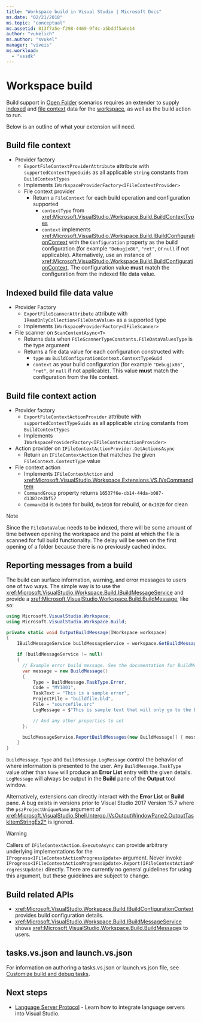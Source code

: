 ```yaml
---
title: "Workspace build in Visual Studio | Microsoft Docs"
ms.date: "02/21/2018"
ms.topic: "conceptual"
ms.assetid: 813f7a5e-f298-4469-9f4c-a5bddf5a6e14
author: "vukelich"
ms.author: "svukel"
manager: "viveis"
ms.workload:
  - "vssdk"
---
```

# Workspace build

Build support in [Open Folder](../ide/develop-code-in-visual-studio-without-projects-or-solutions.md) scenarios requires an extender to supply [indexed](workspace-indexing.md) and [file context](workspace-file-contexts.md) data for the [workspace](workspaces.md), as well as the build action to run.

Below is an outline of what your extension will need.

## Build file context

- Provider factory
  - `ExportFileContextProviderAttribute` attribute with `supportedContextTypeGuids` as all applicable `string` constants from `BuildContextTypes`
  - Implements `IWorkspaceProviderFactory<IFileContextProvider>`
  - File context provider
    - Return a `FileContext` for each build operation and configuration supported
      - `contextType` from <xref:Microsoft.VisualStudio.Workspace.Build.BuildContextTypes>
      - `context` implements <xref:Microsoft.VisualStudio.Workspace.Build.IBuildConfigurationContext> with the `Configuration` property as the build configuration (for example `"Debug|x86"`, `"ret"`, or `null` if not applicable). Alternatively, use an instance of <xref:Microsoft.VisualStudio.Workspace.Build.BuildConfigurationContext>. The configuration value **must** match the configuration from the indexed file data value.

## Indexed build file data value

- Provider Factory
  - `ExportFileScannerAttribute` attribute with `IReadOnlyCollection<FileDataValue>` as a supported type
  - Implements `IWorkspaceProviderFactory<IFileScanner>`
- File scanner on `ScanContentAsync<T>`
  - Returns data when `FileScannerTypeConstants.FileDataValuesType` is the type argument
  - Returns a file data value for each configuration constructed with:
    - `type` as `BuildConfigurationContext.ContextTypeGuid`
    - `context` as your build configuration (for example `"Debug|x86"`, `"ret"`, or `null` if not applicable). This value **must** match the configuration from the file context.

## Build file context action

- Provider factory
  - `ExportFileContextActionProvider` attribute with `supportedContextTypeGuids` as all applicable `string` constants from `BuildContextTypes`
  - Implements `IWorkspaceProviderFactory<IFileContextActionProvider>`
- Action provider on `IFileContextActionProvider.GetActionsAsync`
  - Return an `IFileContextAction` that matches the given `FileContext.ContextType` value
- File context action
  - Implements `IFileContextAction` and <xref:Microsoft.VisualStudio.Workspace.Extensions.VS.IVsCommandItem>
  - `CommandGroup` property returns `16537f6e-cb14-44da-b087-d1387ce3bf57`
  - `CommandId` is `0x1000` for build, `0x1010` for rebuild, or `0x1020` for clean

>[!NOTE]
>Since the `FileDataValue` needs to be indexed, there will be some amount of time between opening the workspace and the point at which the file is scanned for full build functionality. The delay will be seen on the first opening of a folder because there is no previously cached index.

## Reporting messages from a build

The build can surface information, warning, and error messages to users one of two ways. The simple way is to use the <xref:Microsoft.VisualStudio.Workspace.Build.IBuildMessageService> and provide a <xref:Microsoft.VisualStudio.Workspace.Build.BuildMessage>, like so:

```csharp
using Microsoft.VisualStudio.Workspace;
using Microsoft.VisualStudio.Workspace.Build;

private static void OutputBuildMessage(IWorkspace workspace)
{
    IBuildMessageService buildMessageService = workspace.GetBuildMessageService();

    if (buildMessageService != null)
    {
      // Example error build message. See the documentation for BuildMessage for more information.
      var message = new BuildMessage()
      {
          Type = BuildMessage.TaskType.Error,
          Code = "MY1001",
          TaskText = "This is a sample error",
          ProjectFile = "buildfile.bld",
          File = "sourcefile.src"
          LogMessage = $"This is sample text that will only go to the Build output window pane.\n"

          // And any other properties to set
      };

      buildMessageService.ReportBuildMessages(new BuildMessage[] { message });
    }
}
```

`BuildMessage.Type` and `BuildMessage.LogMessage` control the behavior of where information is presented to the user. Any `BuildMessage.TaskType` value other than `None` will produce an **Error List** entry with the given details. `LogMessage` will always be output in the **Build** pane of the **Output** tool window.

Alternatively, extensions can directly interact with the **Error List** or **Build** pane. A bug exists in versions prior to Visual Studio 2017 Version 15.7 where the `pszProjectUniqueName` argument of <xref:Microsoft.VisualStudio.Shell.Interop.IVsOutputWindowPane2.OutputTaskItemStringEx2*> is ignored.

>[!WARNING]
>Callers of `IFileContextAction.ExecuteAsync` can provide arbitrary underlying implementations for the `IProgress<IFileContextActionProgressUpdate>` argument. Never invoke `IProgress<IFileContextActionProgressUpdate>.Report(IFileContextActionProgressUpdate)` directly. There are currently no general guidelines for using this argument, but these guidelines are subject to change.

## Build related APIs

- <xref:Microsoft.VisualStudio.Workspace.Build.IBuildConfigurationContext> provides build configuration details.
- <xref:Microsoft.VisualStudio.Workspace.Build.IBuildMessageService> shows <xref:Microsoft.VisualStudio.Workspace.Build.BuildMessage>s to users.

## tasks.vs.json and launch.vs.json

For information on authoring a tasks.vs.json or launch.vs.json file, see [Customize build and debug tasks](../ide/customize-build-and-debug-tasks-in-visual-studio.md).

## Next steps

* [Language Server Protocol](language-server-protocol.md) - Learn how to integrate language servers into Visual Studio.